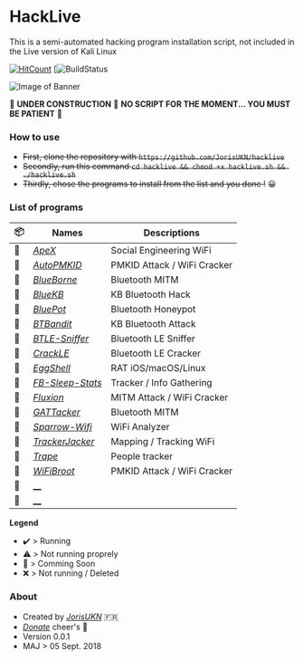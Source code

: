 # HackLive
This is a semi-automated hacking program installation script, not included in the Live version of Kali Linux

[![HitCount](http://hits.dwyl.io/jorisukn/hacklive.svg)](http://hits.dwyl.io/jorisukn/hacklive)
[![BuildStatus](https://img.shields.io/badge/Build-In_Progress-FF8C00.svg?style=square)

![Image of Banner](http://immediatefuture.co.uk/wp-content/uploads/2015/01/TB-HACK-Blog-Banner.jpg)

:construction: **UNDER CONSTRUCTION** :construction: **NO SCRIPT FOR THE MOMENT... YOU MUST BE PATIENT** :construction:

### How to use

- ~~First, clone the repository with `https://github.com/JorisUKN/hacklive`~~
- ~~Secondly, run this command `cd hacklive && chmod +x hacklive.sh && ./hacklive.sh`~~
- ~~Thirdly, chose the programs to install from the list and you done !~~  :grinning:

### List of programs
:package: | Names | Descriptions
-|-|-
:wrench: | [_ApeX_](https://github.com/Pure-L0G1C/ApeX) | Social Engineering WiFi
:wrench: | [_AutoPMKID_](https://github.com/feralpoosum/AutoPMKID) | PMKID Attack / WiFi Cracker
:wrench: | [_BlueBorne_](https://github.com/pieterbork/blueborne.git) | Bluetooth MITM
:wrench: | [_BlueKB_](https://github.com/chipturner/bluetooth) | KB Bluetooth Hack
:wrench: | [_BluePot_](https://github.com/andrewmichaelsmith/bluepot) | Bluetooth Honeypot
:wrench: | [_BTBandit_](https://github.com/TheAlbatross279/BTBandit) | KB Bluetooth Attack
:wrench: | [_BTLE-Sniffer_](https://github.com/scipag/btle-sniffer) | Bluetooth LE Sniffer 
:wrench: | [_CrackLE_](https://github.com/0x90/bluetooth-arsenal/tree/master/crackle) | Bluetooth LE Cracker
:wrench: | [_EggShell_](https://github.com/neoneggplant/EggShell) | RAT iOS/macOS/Linux
:wrench: | [_FB-Sleep-Stats_](https://github.com/sqren/fb-sleep-stats) | Tracker / Info Gathering
:wrench: | [_Fluxion_](https://github.com/FluxionNetwork/fluxion) | MITM Attack / WiFi Cracker 
:wrench: | [_GATTacker_](https://github.com/securing/gattacker) | Bluetooth MITM 
:wrench: | [_Sparrow-Wifi_](https://github.com/ghostop14/sparrow-wifi) | WiFi Analyzer
:wrench: | [_TrackerJacker_](https://github.com/calebmadrigal/trackerjacker) | Mapping / Tracking WiFi
:wrench: | [_Trape_](https://github.com/boxug/trape) | People tracker
:wrench: | [_WiFiBroot_](https://github.com/hash3liZer/WiFiBroot) | PMKID Attack / WiFi Cracker
:wrench: | [__]() |  
:wrench: | [__]() | 

**Legend**
- :heavy_check_mark: > Running
- :warning: > Not running proprely
- :wrench: > Comming Soon
- :x: > Not running / Deleted

### About
- Created by [_JorisUKN_](https://github.com/JorisUKN) :fr:
- [_Donate_](blank) cheer's :beers:
- Version 0.0.1
- MAJ > 05 Sept. 2018

